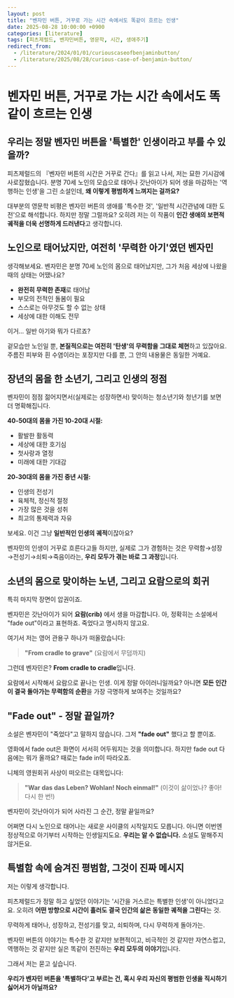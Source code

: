 ```yaml
---
layout: post
title: "벤자민 버튼, 거꾸로 가는 시간 속에서도 똑같이 흐르는 인생"
date: 2025-08-28 10:00:00 +0900
categories: [literature]
tags: [피츠제럴드, 벤자민버튼, 영문학, 시간, 생애주기]
redirect_from:
  - /literature/2024/01/01/curiouscaseofbenjaminbutton/
  - /literature/2025/08/28/curious-case-of-benjamin-button/
---
```


# 벤자민 버튼, 거꾸로 가는 시간 속에서도 똑같이 흐르는 인생

## 우리는 정말 벤자민 버튼을 '특별한' 인생이라고 부를 수 있을까?

피츠제럴드의 『벤자민 버튼의 시간은 거꾸로 간다』를 읽고 나서, 저는 묘한 기시감에 사로잡혔습니다. 분명 70세 노인의 모습으로 태어나 갓난아이가 되어 생을 마감하는 '역행하는 인생'을 그린 소설인데, **왜 이렇게 평범하게 느껴지는 걸까요?**

대부분의 영문학 비평은 벤자민 버튼의 생애를 '특수한 것', '일반적 시간관념에 대한 도전'으로 해석합니다. 하지만 정말 그럴까요? 오히려 저는 이 작품이 **인간 생애의 보편적 궤적을 더욱 선명하게 드러낸다**고 생각합니다.

## 노인으로 태어났지만, 여전히 '무력한 아기'였던 벤자민

생각해보세요. 벤자민은 분명 70세 노인의 몸으로 태어났지만, 그가 처음 세상에 나왔을 때의 상태는 어땠나요?

- **완전히 무력한 존재**로 태어남
- 부모의 전적인 돌봄이 필요
- 스스로는 아무것도 할 수 없는 상태
- 세상에 대한 이해도 전무

이거... 일반 아기와 뭐가 다르죠? 

겉모습만 노인일 뿐, **본질적으로는 여전히 '탄생'의 무력함을 그대로 체현**하고 있잖아요. 주름진 피부와 흰 수염이라는 포장지만 다를 뿐, 그 안의 내용물은 동일한 거예요.

## 장년의 몸을 한 소년기, 그리고 인생의 정점

벤자민이 점점 젊어지면서(실제로는 성장하면서) 맞이하는 청소년기와 청년기를 보면 더 명확해집니다.

**40-50대의 몸을 가진 10-20대 시절:**
- 활발한 활동력
- 세상에 대한 호기심
- 첫사랑과 열정
- 미래에 대한 기대감

**20-30대의 몸을 가진 중년 시절:**
- 인생의 전성기
- 육체적, 정신적 절정
- 가장 많은 것을 성취
- 최고의 통제력과 자유

보세요. 이건 그냥 **일반적인 인생의 궤적**이잖아요? 

벤자민의 인생이 거꾸로 흐른다고들 하지만, 실제로 그가 경험하는 것은 무력함→성장→전성기→쇠퇴→죽음이라는, **우리 모두가 겪는 바로 그 과정**입니다.

## 소년의 몸으로 맞이하는 노년, 그리고 요람으로의 회귀

특히 마지막 장면이 압권이죠. 

벤자민은 갓난아이가 되어 **요람(crib)** 에서 생을 마감합니다. 아, 정확히는 소설에서 "fade out"이라고 표현하죠. 죽었다고 명시하지 않고요.

여기서 저는 영어 관용구 하나가 떠올랐습니다:
> **"From cradle to grave"** (요람에서 무덤까지)

그런데 벤자민은? **From cradle to cradle**입니다.

요람에서 시작해서 요람으로 끝나는 인생. 이게 정말 아이러니일까요? 아니면 **모든 인간이 결국 돌아가는 무력함의 순환**을 가장 극명하게 보여주는 것일까요?

## "Fade out" - 정말 끝일까?

소설은 벤자민이 "죽었다"고 말하지 않습니다. 그저 **"fade out"** 했다고 할 뿐이죠.

영화에서 fade out은 화면이 서서히 어두워지는 것을 의미합니다. 하지만 fade out 다음에는 뭐가 올까요? 때로는 fade in이 따라오죠. 

니체의 영원회귀 사상이 떠오르는 대목입니다:
> **"War das das Leben? Wohlan! Noch einmal!"**
> (이것이 삶이었나? 좋아! 다시 한 번!)

벤자민이 갓난아이가 되어 사라진 그 순간, 정말 끝일까요? 

어쩌면 다시 노인으로 태어나는 새로운 사이클의 시작일지도 모릅니다. 아니면 이번엔 정상적으로 아기부터 시작하는 인생일지도요. **우리는 알 수 없습니다.** 소설도 말해주지 않거든요.

## 특별함 속에 숨겨진 평범함, 그것이 진짜 메시지

저는 이렇게 생각합니다.

피츠제럴드가 정말 하고 싶었던 이야기는 '시간을 거스르는 특별한 인생'이 아니었다고요. 오히려 **어떤 방향으로 시간이 흘러도 결국 인간의 삶은 동일한 궤적을 그린다**는 것. 

무력하게 태어나, 성장하고, 전성기를 맞고, 쇠퇴하며, 다시 무력하게 돌아가는.

벤자민 버튼의 이야기는 특수한 것 같지만 보편적이고, 비극적인 것 같지만 자연스럽고, 역행하는 것 같지만 실은 똑같이 전진하는 **우리 모두의 이야기**입니다.

그래서 저는 묻고 싶습니다.

**우리가 벤자민 버튼을 '특별하다'고 부르는 건, 혹시 우리 자신의 평범한 인생을 직시하기 싫어서가 아닐까요?**
